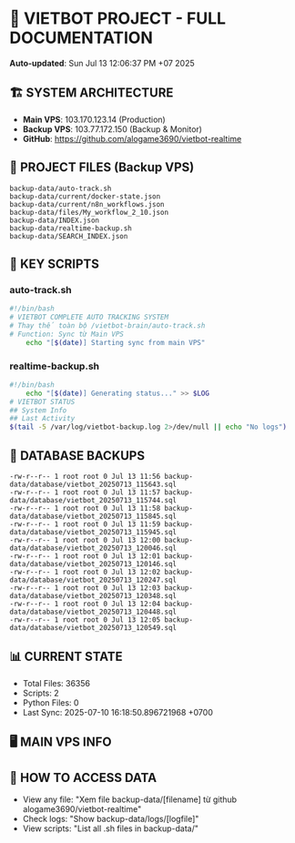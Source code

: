 # 🤖 VIETBOT PROJECT - FULL DOCUMENTATION
**Auto-updated**: Sun Jul 13 12:06:37 PM +07 2025

## 🏗️ SYSTEM ARCHITECTURE
- **Main VPS**: 103.170.123.14 (Production)
- **Backup VPS**: 103.77.172.150 (Backup & Monitor)
- **GitHub**: https://github.com/alogame3690/vietbot-realtime

## 📁 PROJECT FILES (Backup VPS)
```
backup-data/auto-track.sh
backup-data/current/docker-state.json
backup-data/current/n8n_workflows.json
backup-data/files/My_workflow_2_10.json
backup-data/INDEX.json
backup-data/realtime-backup.sh
backup-data/SEARCH_INDEX.json
```

## 🔧 KEY SCRIPTS
### auto-track.sh
```bash
#!/bin/bash
# VIETBOT COMPLETE AUTO TRACKING SYSTEM
# Thay thế toàn bộ /vietbot-brain/auto-track.sh
# Function: Sync từ Main VPS
    echo "[$(date)] Starting sync from main VPS"
```
### realtime-backup.sh
```bash
#!/bin/bash
    echo "[$(date)] Generating status..." >> $LOG
# VIETBOT STATUS
## System Info
## Last Activity
$(tail -5 /var/log/vietbot-backup.log 2>/dev/null || echo "No logs")
```

## 💾 DATABASE BACKUPS
```
-rw-r--r-- 1 root root 0 Jul 13 11:56 backup-data/database/vietbot_20250713_115643.sql
-rw-r--r-- 1 root root 0 Jul 13 11:57 backup-data/database/vietbot_20250713_115744.sql
-rw-r--r-- 1 root root 0 Jul 13 11:58 backup-data/database/vietbot_20250713_115845.sql
-rw-r--r-- 1 root root 0 Jul 13 11:59 backup-data/database/vietbot_20250713_115945.sql
-rw-r--r-- 1 root root 0 Jul 13 12:00 backup-data/database/vietbot_20250713_120046.sql
-rw-r--r-- 1 root root 0 Jul 13 12:01 backup-data/database/vietbot_20250713_120146.sql
-rw-r--r-- 1 root root 0 Jul 13 12:02 backup-data/database/vietbot_20250713_120247.sql
-rw-r--r-- 1 root root 0 Jul 13 12:03 backup-data/database/vietbot_20250713_120348.sql
-rw-r--r-- 1 root root 0 Jul 13 12:04 backup-data/database/vietbot_20250713_120448.sql
-rw-r--r-- 1 root root 0 Jul 13 12:05 backup-data/database/vietbot_20250713_120549.sql
```

## 📊 CURRENT STATE
- Total Files: 36356
- Scripts: 2
- Python Files: 0
- Last Sync: 2025-07-10 16:18:50.896721968 +0700

## 🖥️ MAIN VPS INFO


## 🚨 HOW TO ACCESS DATA
- View any file: "Xem file backup-data/[filename] từ github alogame3690/vietbot-realtime"
- Check logs: "Show backup-data/logs/[logfile]"
- View scripts: "List all .sh files in backup-data/"
